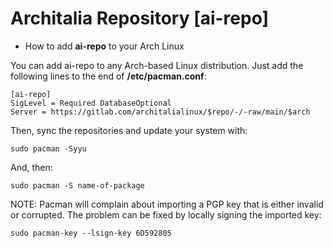 # Architalia Repository [ai-repo] 

* How to add **ai-repo** to your Arch Linux

You can add ai-repo to any Arch-based Linux distribution.  Just add the following lines to the end of **/etc/pacman.conf**:

```
[ai-repo]
SigLevel = Required DatabaseOptional
Server = https://gitlab.com/architalialinux/$repo/-/-raw/main/$arch 
```

Then, sync the repositories and update your system with:

```
sudo pacman -Syyu
```

And, then:

```
sudo pacman -S name-of-package
```

NOTE: Pacman will complain about importing a PGP key that is either invalid or corrupted.  The problem can be fixed by locally signing the imported key:

```
sudo pacman-key --lsign-key 6D592805
```
